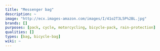 ```yaml
---
title: "Messenger bag"
description: ~
image: "http://ecx.images-amazon.com/images/I/41o2T3L5P%2BL.jpg"
brands: []
purposes: [pack, cycle, motorcycling, bicycle-pack, rain-protection]
qualities: []
types: [bag, bicycle-bag]
wiki: ~
---
```

